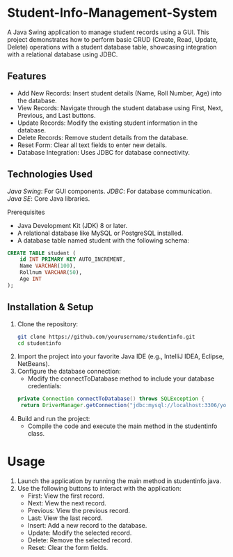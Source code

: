 # Student-Info-Management-System
A Java Swing application to manage student records using a GUI. This project demonstrates how to perform basic CRUD (Create, Read, Update, Delete) operations with a student database table, showcasing integration with a relational database using JDBC.

## Features
- Add New Records: Insert student details (Name, Roll Number, Age) into the database.
- View Records: Navigate through the student database using First, Next, Previous, and Last buttons.
- Update Records: Modify the existing student information in the database.
- Delete Records: Remove student details from the database.
- Reset Form: Clear all text fields to enter new details.
- Database Integration: Uses JDBC for database connectivity.

## Technologies Used
*Java Swing*: For GUI components.
*JDBC*: For database communication.
*Java SE*: Core Java libraries.

Prerequisites
- Java Development Kit (JDK) 8 or later.
- A relational database like MySQL or PostgreSQL installed.
- A database table named student with the following schema:
```sql
CREATE TABLE student (
    id INT PRIMARY KEY AUTO_INCREMENT,
    Name VARCHAR(100),
    Rollnum VARCHAR(50),
    Age INT
);
```

## Installation & Setup
1. Clone the repository:
   ```bash
   git clone https://github.com/yourusername/studentinfo.git
   cd studentinfo

3. Import the project into your favorite Java IDE (e.g., IntelliJ IDEA, Eclipse, NetBeans).
4. Configure the database connection:
      - Modify the connectToDatabase method to include your database credentials:
   ```java
   private Connection connectToDatabase() throws SQLException {
    return DriverManager.getConnection("jdbc:mysql://localhost:3306/your_database", "your_username", "your_password");}
   
6. Build and run the project:
    - Compile the code and execute the main method in the studentinfo class.

# Usage
1. Launch the application by running the main method in studentinfo.java.
2. Use the following buttons to interact with the application:
    - First: View the first record.
    - Next: View the next record.
    - Previous: View the previous record.
    - Last: View the last record.
    - Insert: Add a new record to the database.
    - Update: Modify the selected record.
    - Delete: Remove the selected record.
    - Reset: Clear the form fields.
